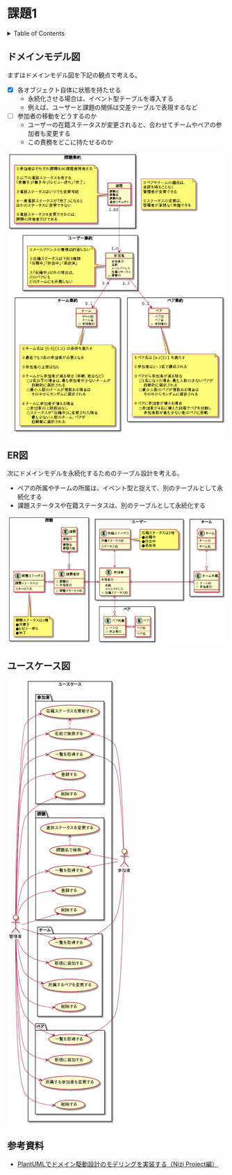 # 課題1

<!-- START doctoc generated TOC please keep comment here to allow auto update -->
<!-- DON'T EDIT THIS SECTION, INSTEAD RE-RUN doctoc TO UPDATE -->
<details>
<summary>Table of Contents</summary>

- [モデル図](#%E3%83%A2%E3%83%87%E3%83%AB%E5%9B%B3)
- [参考資料](#%E5%8F%82%E8%80%83%E8%B3%87%E6%96%99)

</details>
<!-- END doctoc generated TOC please keep comment here to allow auto update -->

## ドメインモデル図

まずはドメインモデル図を下記の観点で考える。

- [x] 各オブジェクト自体に状態を持たせる
  - 永続化させる場合は、イベント型テーブルを導入する
  - 例えば、ユーザーと課題の関係は交差テーブルで表現するなど
- [ ] 参加者の移動をどうするのか
  - ユーザーの在籍ステータスが変更されると、合わせてチームやペアの参加者も変更する
  - この責務をどこに持たせるのか

![](../assets/domainModel.png)

## ER図

次にドメインモデルを永続化するためのテーブル設計を考える。

- ペアの所属やチームの所属は、イベント型と捉えて、別のテーブルとして永続化する
- 課題ステータスや在籍ステータスは、別のテーブルとして永続化する

![](../assets/ER.png)

## ユースケース図

![](../assets/UseCase.png)

## 参考資料

- [PlantUMLでドメイン駆動設計のモデリングを実装する（Nizi Project編）](https://tech.holmescloud.com/entry/2020/10/16/150605#%E3%83%89%E3%83%A1%E3%82%A4%E3%83%B3%E3%83%A2%E3%83%87%E3%83%AB%E5%9B%B3)

